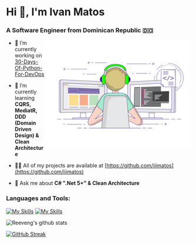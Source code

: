 <h1>Hi 👋, I'm Ivan Matos</h1>
<h3>A Software Engineer from Dominican Republic 🇩🇴</h3>

<img align="right" alt="Coding" width="400" src="https://raw.githubusercontent.com/devSouvik/devSouvik/master/gif3.gif">

- 🔭 I’m currently working on [30-Days-Of-Python-For-DevOps](https://github.com/jaiswaladi246/Python-4-DevOps)

- 🌱 I’m currently learning **CQRS, MediatR, DDD (Domain Driven Design) & Clean Architecture**

- 👨‍💻 All of my projects are available at [https://github.com/iiimatos](https://github.com/iiimatos)

- 💬 Ask me about **C# ".Net 5+" & Clean Architecture**

<h3 align="left">Languages and Tools:</h3>

[![My Skills](https://skillicons.dev/icons?i=cs,js,ts,html,css,docker,dotnet,react)](https://skillicons.dev)
[![My Skills](https://skillicons.dev/icons?i=nextjs,nodejs,tailwind,postgres,mongodb,vscode,github)](https://skillicons.dev)

![Reeveng's github stats](https://github-readme-stats.vercel.app/api/top-langs?username=iiimatos&locale=en&layout=compact&show_icons=true&title_color=fff&icon_color=79ff97&text_color=9f9f9f&bg_color=151515)

[![GitHub Streak](https://streak-stats.demolab.com?user=iiimatos&theme=dark&date_format=M%20j%5B%2C%20Y%5D&card_width=500)](https://git.io/streak-stats)
